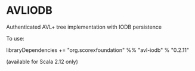 # AVLIODB

Authenticated AVL+ tree implementation with IODB persistence


To use: 

libraryDependencies += "org.scorexfoundation" %% "avl-iodb" % "0.2.11"

(available for Scala 2.12 only)
